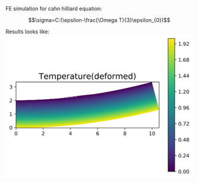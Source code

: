 FE simulation for cahn hilliard equation:

$$\sigma=C:(\epsilon-\frac{\Omega T}{3}\epsilon_{0})$$


Results looks like:
![temperature](Temperature.png)


